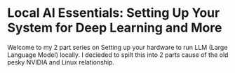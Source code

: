 

# Local AI Essentials: Setting Up Your System for Deep Learning and More

Welcome to my 2 part series on Setting up your hardware to run LLM (Large Language Model) locally. I decieded to spilt this into 2 parts cause of the old pesky NVIDIA and Linux relationship. 